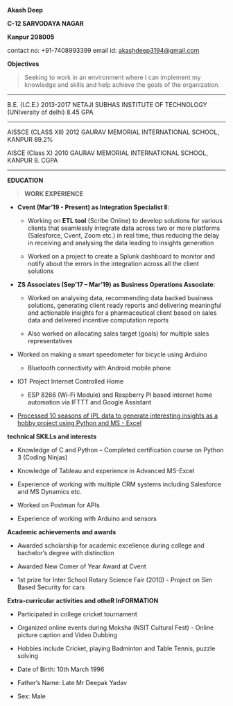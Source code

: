 **Akash Deep**

**C-12 SARVODAYA NAGAR**

**Kanpur 208005**

contact no: +91-7408993399 email id: <akashdeep3194@gmail.com>


**Objectives**

> Seeking to work in an environment where I can implement my knowledge
> and skills and help achieve the goals of the organization.

  ---------------------------------------------------------------------------------------------------------
  B.E. (I.C.E.)        2013-2017   NETAJI SUBHAS INSTITUTE OF TECHNOLOGY (UNIversity of delhi)   8.45 GPA
  -------------------- ----------- ------------------------------------------------------------- ----------
  AISSCE (CLASS XII)   2012        GAURAV MEMORIAL INTERNATIONAL SCHOOL, KANPUR                  89.2%

  AISCE (Class X)      2010        GAURAV MEMORIAL INTERNATIONAL SCHOOL, KANPUR                  8.  CGPA
                                                                                                 
  ---------------------------------------------------------------------------------------------------------

**EDUCATION**

> **WORK EXPERIENCE**


-   **Cvent (Mar’19 - Present) as Integration Specialist II**:

    -   Working on **ETL tool** (Scribe Online) to develop solutions for
        various clients that seamlessly integrate data across two or
        more platforms (Salesforce, Cvent, Zoom etc.) in real time, thus
        reducing the delay in receiving and analysing the data leading
        to insights generation

    -   Worked on a project to create a Splunk dashboard to monitor and
        notify about the errors in the integration across all the client
        solutions



-   **ZS Associates (Sep’17 – Mar’19) as Business Operations
    Associate**:

    -   Worked on analysing data, recommending data backed business
        solutions, generating client ready reports and delivering
        meaningful and actionable insights for a pharmaceutical client
        based on sales data and delivered incentive computation reports

    -   Also worked on allocating sales target (goals) for multiple
        sales representatives

-   Worked on making a smart speedometer for bicycle using Arduino

    -   Bluetooth connectivity with Android mobile phone

-   IOT Project Internet Controlled Home

    -   ESP 8266 (Wi-Fi Module) and Raspberry Pi based internet home
        automation via IFTTT and Google Assistant

-   [Processed 10 seasons of IPL data to generate interesting insights
    as a hobby project using Python and MS -
    Excel](https://akashdeep3194.medium.com/historical-ipl-data-analysis-35f286241d96)

**technical SKILLs and interests**

-   Knowledge of C and Python – Completed certification course on Python
    3 (Coding Ninjas)

-   Knowledge of Tableau and experience in Advanced MS-Excel

-   Experience of working with multiple CRM systems including Salesforce
    and MS Dynamics etc.

-   Worked on Postman for APIs

-   Experience of working with Arduino and sensors

**Academic achievements and awards**

-   Awarded scholarship for academic excellence during college and
    bachelor’s degree with distinction

-   Awarded New Comer of Year Award at Cvent

-   1st prize for Inter School Rotary Science Fair (2010) - Project on
    Sim Based Security for cars

**Extra-curricular activities and otheR InFORMATION**

-   Participated in college cricket tournament

-   Organized online events during Moksha (NSIT Cultural Fest) - Online
    picture caption and Video Dubbing

-   Hobbies include Cricket, playing Badminton and Table Tennis, puzzle
    solving

-   Date of Birth: 10th March 1996

-   Father’s Name: Late Mr Deepak Yadav

-   Sex: Male
